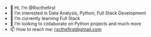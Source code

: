 - 👋 Hi, I’m @Rxcthefirst
- 👀 I’m interested in Data Analysis, Python, Full Stack Development
- 🌱 I’m currently learning Full Stack
- 💞️ I’m looking to collaborate on Python projects and much more
- 📫 How to reach me: rxcthefirst@gmail.com

<!---
Rxcthefirst/Rxcthefirst is a ✨ special ✨ repository because its `README.md` (this file) appears on your GitHub profile.
You can click the Preview link to take a look at your changes.
--->
